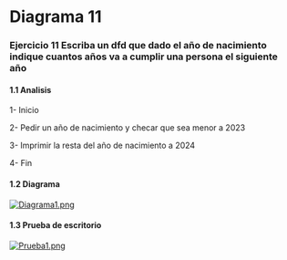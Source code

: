 # Diagrama 11
### Ejercicio 11 Escriba un dfd que dado el año de nacimiento indique cuantos años va a cumplir una persona el siguiente año
#### 1.1 Analisis
1-	Inicio   

2-	Pedir un año de nacimiento y checar que sea menor a 2023

3-	Imprimir la resta del año de nacimiento a 2024

4-	Fin 
#### 1.2 Diagrama
[![Diagrama1.png](https://i.gyazo.com/3b222aba9fc5d3fbc5530d77dc6d4ee5.png)]()
#### 1.3 Prueba de escritorio
[![Prueba1.png](https://i.gyazo.com/b33b4400c14810294a00036bfb3c78f0.png)]()
